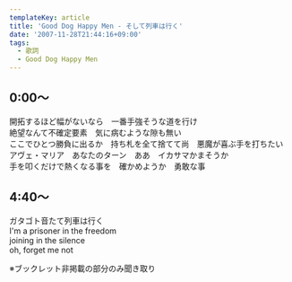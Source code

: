 ```yaml
---
templateKey: article
title: 'Good Dog Happy Men - そして列車は行く'
date: '2007-11-28T21:44:16+09:00'
tags:
  - 歌詞
  - Good Dog Happy Men
---
```

## 0:00～

開拓するほど幅がないなら　一番手強そうな道を行け<br>
絶望なんて不確定要素　気に病むような隙も無い<br>
ここでひとつ勝負に出るか　持ち札を全て捨てて尚　悪魔が喜ぶ手を打ちたい<br>
アヴェ・マリア　あなたのターン　ああ　イカサマかまそうか<br>
手を叩くだけで熱くなる事を　確かめようか　勇敢な事<br>

## 4:40～

ガタゴト音たて列車は行く<br>
I'm a prisoner in the freedom<br>
joining in the silence<br>
oh, forget me not

※ブックレット非掲載の部分のみ聞き取り
